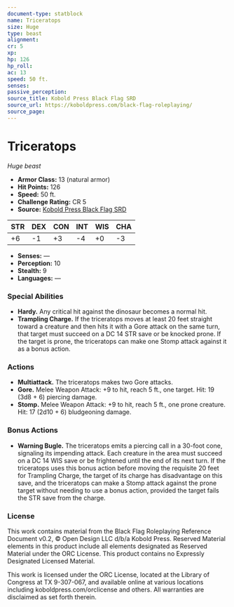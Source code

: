 ```yaml
---
document-type: statblock
name: Triceratops
size: Huge
type: beast
alignment: 
cr: 5
xp: 
hp: 126
hp_roll: 
ac: 13
speed: 50 ft.
senses: 
passive_perception: 
source_title: Kobold Press Black Flag SRD
source_url: https://koboldpress.com/black-flag-roleplaying/
source_page: 
---
```


# Triceratops

*Huge beast*

- **Armor Class:** 13 (natural armor)
- **Hit Points:** 126
- **Speed:** 50 ft.
- **Challenge Rating:** CR 5
- **Source:** [Kobold Press Black Flag SRD](https://koboldpress.com/black-flag-roleplaying/)

| STR | DEX | CON | INT | WIS | CHA |
| --- | --- | --- | --- | --- | --- |
| +6 | -1 | +3 | -4 | +0 | -3 |

- **Senses:** —
- **Perception:** 10
- **Stealth:** 9
- **Languages:** —

### Special Abilities

- **Hardy.** Any critical hit against the dinosaur becomes a normal hit.
- **Trampling Charge.** If the triceratops moves at least 20 feet straight toward a creature and then hits it with a Gore attack on the same turn, that target must succeed on a DC 14 STR save or be knocked prone. If the target is prone, the triceratops can make one Stomp attack against it as a bonus action.

### Actions

- **Multiattack.** The triceratops makes two Gore attacks.
- **Gore.** Melee Weapon Attack: +9 to hit, reach 5 ft., one target. Hit: 19 (3d8 + 6) piercing damage.
- **Stomp.** Melee Weapon Attack: +9 to hit, reach 5 ft., one prone creature. Hit: 17 (2d10 + 6) bludgeoning damage.

### Bonus Actions

- **Warning Bugle.** The triceratops emits a piercing call in a 30-foot cone, signaling its impending attack. Each creature in the area must succeed on a DC 14 WIS save or be frightened until the end of its next turn. If the triceratops uses this bonus action before moving the requisite 20 feet for Trampling Charge, the target of its charge has disadvantage on this save, and the triceratops can make a Stomp attack against the prone target without needing to use a bonus action, provided the target fails the STR save from the charge.

### License

This work contains material from the Black Flag Roleplaying Reference Document v0.2, © Open Design LLC d/b/a Kobold Press. Reserved Material elements in this product include all elements designated as Reserved Material under the ORC License. This product contains no Expressly Designated Licensed Material.

This work is licensed under the ORC License, located at the Library of Congress at TX 9-307-067, and available online at various locations including koboldpress.com/orclicense and others. All warranties are disclaimed as set forth therein.
